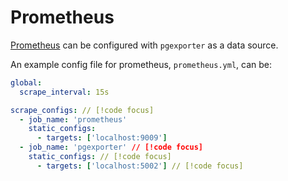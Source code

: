 # Prometheus

[Prometheus]() can be configured with `pgexporter` as a data source.

An example config file for prometheus, `prometheus.yml`, can be:
```yml
global:
  scrape_interval: 15s

scrape_configs: // [!code focus]
  - job_name: 'prometheus'
    static_configs:
      - targets: ['localhost:9009']
  - job_name: 'pgexporter' // [!code focus]
    static_configs: // [!code focus]
      - targets: ['localhost:5002'] // [!code focus]
```